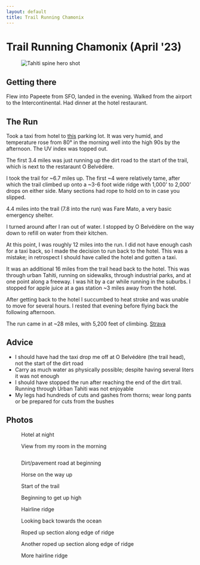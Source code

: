 ```yaml
---
layout: default
title: Trail Running Chamonix
---
```


# Trail Running Chamonix (April '23) 

<figure class="center-figure-big">
    <img src="tahiti_9.png" alt="Tahiti spine hero shot">
    <figcaption></figcaption>
</figure>

## Getting there

Flew into Papeete from SFO, landed in the evening. Walked from the airport to the Intercontinental. Had dinner at the hotel restaurant.

## The Run

Took a taxi from hotel to [this](https://maps.app.goo.gl/FzsMxbTej9sbHq9u5) parking lot. It was very humid, and temperature rose from 80° in the morning well into the high 90s by the afternoon. The UV index was topped out.

The first 3.4 miles was just running up the dirt road to the start of the trail, which is next to the restaraunt O Belvédère.

I took the trail for ~6.7 miles up. The first ~4 were relatively tame, after which the trail climbed up onto a ~3-6 foot wide ridge with 1,000' to 2,000' drops on either side. Many sections had rope to hold on to in case you slipped. 

4.4 miles into the trail (7.8 into the run) was Fare Mato, a very basic emergency shelter.

I turned around after I ran out of water. I stopped by O Belvédère on the way down to refill on water from their kitchen.

At this point, I was roughly 12 miles into the run. I did not have enough cash for a taxi back, so I made the decision to run back to the hotel. This was a mistake; in retrospect I should have called the hotel and gotten a taxi.

It was an additional 16 miles from the trail head back to the hotel. This was through urban Tahiti, running on sidewalks, through industrial parks, and at one point along a freeway. I was hit by a car while running in the suburbs. I stopped for apple juice at a gas station ~3 miles away from the hotel.

After getting back to the hotel I succumbed to heat stroke and was unable to move for several hours. I rested that evening before flying back the following afternoon.

The run came in at ~28 miles, with 5,200 feet of climbing. [Strava](https://www.strava.com/activities/8810775540)

## Advice
- I should have had the taxi drop me off at O Belvédère (the trail head), not the start of the dirt road
- Carry as much water as physically possible; despite having several liters it was not enough
- I should have stopped the run after reaching the end of the dirt trail. Running through Urban Tahiti was not enjoyable
- My legs had hundreds of cuts and gashes from thorns; wear long pants or be prepared for cuts from the bushes

## Photos

<figure class="center-figure">
    <img src="tahiti_1.png" alt="">
    <figcaption>Hotel at night</figcaption>
</figure>

<figure class="center-figure">
    <img src="tahiti_2.png" alt="">
    <figcaption>View from my room in the morning</figcaption>
</figure>

<figure class="center-figure">
    <img src="tahiti_3.png" alt="">
    <figcaption></figcaption>
</figure>

<figure class="center-figure">
    <img src="tahiti_4.png" alt="">
    <figcaption>Dirt/pavement road at beginning</figcaption>
</figure>

<figure class="center-figure">
    <img src="tahiti_5.png" alt="">
    <figcaption>Horse on the way up</figcaption>
</figure>

<figure class="center-figure">
    <img src="tahiti_6.png" alt="">
    <figcaption>Start of the trail</figcaption>
</figure>

<figure class="center-figure">
    <img src="tahiti_7.png" alt="">
    <figcaption>Beginning to get up high</figcaption>
</figure>

<figure class="center-figure">
    <img src="tahiti_8.png" alt="">
    <figcaption>Hairline ridge</figcaption>
</figure>

<figure class="center-figure">
    <img src="tahiti_9.png" alt="">
    <figcaption>Looking back towards the ocean</figcaption>
</figure>

<figure class="center-figure">
    <img src="tahiti_10.png" alt="">
    <figcaption>Roped up section along edge of ridge</figcaption>
</figure>

<figure class="center-figure">
    <img src="tahiti_11.png" alt="">
    <figcaption>Another roped up section along edge of ridge</figcaption>
</figure>

<figure class="center-figure">
    <img src="tahiti_12.png" alt="">
    <figcaption>More hairline ridge</figcaption>
</figure>